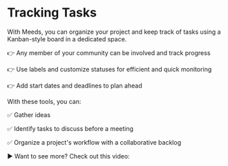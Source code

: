 # Tracking Tasks

With Meeds, you can organize your project and keep track of tasks using a Kanban-style board in a dedicated space.

👉 Any member of your community can be involved and track progress&#x20;

👉 Use labels and customize statuses for efficient and quick monitoring&#x20;

👉 Add start dates and deadlines to plan ahead



With these tools, you can:&#x20;

✅ Gather ideas&#x20;

✅ Identify tasks to discuss before a meeting&#x20;

✅ Organize a project's workflow with a collaborative backlog



▶ Want to see more? Check out this video:
